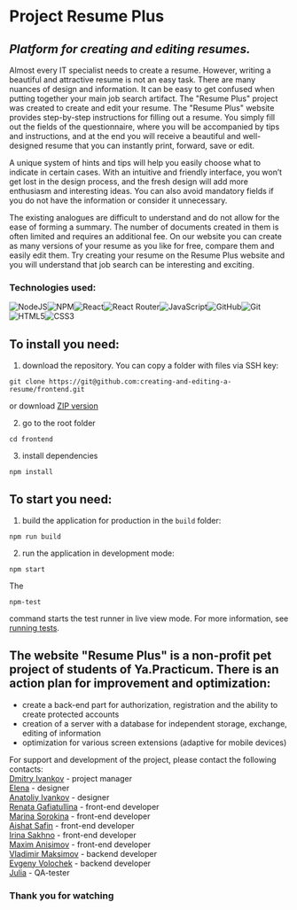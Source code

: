 # Project Resume Plus

## _Platform for creating and editing resumes._

Almost every IT specialist needs to create a resume. However, writing a beautiful and attractive resume is not an easy task. There are many nuances of design and information. It can be easy to get confused when putting together your main job search artifact. The "Resume Plus" project was created to create and edit your resume.
The "Resume Plus" website provides step-by-step instructions for filling out a resume. You simply fill out the fields of the questionnaire, where you will be accompanied by tips and instructions, and at the end you will receive a beautiful and well-designed resume that you can instantly print, forward, save or edit.

A unique system of hints and tips will help you easily choose what to indicate in certain cases. With an intuitive and friendly interface, you won’t get lost in the design process, and the fresh design will add more enthusiasm and interesting ideas. You can also avoid mandatory fields if you do not have the information or consider it unnecessary.

The existing analogues are difficult to understand and do not allow for the ease of forming a summary. The number of documents created in them is often limited and requires an additional fee. On our website you can create as many versions of your resume as you like for free, compare them and easily edit them. Try creating your resume on the Resume Plus website and you will understand that job search can be interesting and exciting.

### Technologies used:

![NodeJS](https://img.shields.io/badge/node.js-6DA55F?style=for-the-badge&logo=node.js&logoColor=white)![NPM](https://img.shields.io/badge/NPM-%23CB3837.svg?style=for-the-badge&logo=npm&logoColor=white)![React](https://img.shields.io/badge/react-%2320232a.svg?style=for-the-badge&logo=react&logoColor=%2361DAFB)![React Router](https://img.shields.io/badge/React_Router-CA4245?style=for-the-badge&logo=react-router&logoColor=white)![JavaScript](https://img.shields.io/badge/javascript-%23323330.svg?style=for-the-badge&logo=javascript&logoColor=%23F7DF1E)![GitHub](https://img.shields.io/badge/github-%23121011.svg?style=for-the-badge&logo=github&logoColor=white)![Git](https://img.shields.io/badge/git-%23F05033.svg?style=for-the-badge&logo=git&logoColor=white)![HTML5](https://img.shields.io/badge/html5-%23E34F26.svg?style=for-the-badge&logo=html5&logoColor=white)![CSS3](https://img.shields.io/badge/css3-%231572B6.svg?style=for-the-badge&logo=css3&logoColor=white)

## To install you need:

1. download the repository. You can copy a folder with files via SSH key:

```
git clone https://git@github.com:creating-and-editing-a-resume/frontend.git
```

or download [ZIP version](git@github.com:creating-and-editing-a-resume/frontend.git)

2. go to the root folder

```
cd frontend
```

3. install dependencies

```
npm install
```

## To start you need:

1. build the application for production in the `build` folder:

```
npm run build
```

2. run the application in development mode:

```
npm start
```

The

```
npm-test
```

command starts the test runner in live view mode. For more information, see [running tests](https://facebook.github.io/create-react-app/docs/running-tests).

## The website "Resume Plus" is a non-profit pet project of students of Ya.Practicum. There is an action plan for improvement and optimization:

- create a back-end part for authorization, registration and the ability to create protected accounts
- creation of a server with a database for independent storage, exchange, editing of information
- optimization for various screen extensions (adaptive for mobile devices)

For support and development of the project, please contact the following contacts:\
[Dmitry Ivankov](https://github.com/cakamup1) - project manager\
[Elena](https://github.com/ElenaPompon) - designer\
[Anatoliy Ivankov](https://github.com/anatolliq) - designer\
[Renata Gafiatullina](https://github.com/heyRene) - front-end developer\
[Marina Sorokina](https://github.com/SorokinaMarina) - front-end developer\
[Aishat Safin](https://github.com/homo-errantium) - front-end developer\
[Irina Sakhno](https://github.com/IrinaSakhno) - front-end developer\
[Maxim Anisimov](https://github.com/makc-anisimov) - front-end developer\
[Vladimir Maksimov](https://github.com/v-mcsimoff) - backend developer\
[Evgeny Volochek](https://github.com/EvgVol) - backend developer\
[Julia](https://github.com/iuliia-elch) - QA-tester

### Thank you for watching
